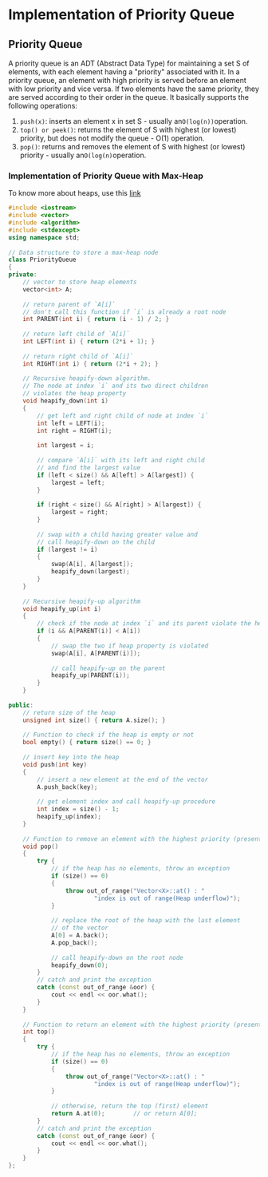 # Implementation of Priority Queue

## Priority Queue

A priority queue is an ADT \(Abstract Data Type\) for maintaining a set S of elements, with each element having a "priority" associated with it. In a priority queue, an element with high priority is served before an element with low priority and vice versa. If two elements have the same priority, they are served according to their order in the queue. It basically supports the following operations:

1. `push(x)`: inserts an element x in set S - usually an`O(log(n))`operation.
2. `top() or peek()`: returns the element of S with highest \(or lowest\) priority, but does not modify the queue - O\(1\) operation.
3. `pop()`: returns and removes the element of S with highest \(or lowest\) priority - usually an`O(log(n)`operation.

### Implementation of Priority Queue with Max-Heap

To know more about heaps, use this [link](./)

```cpp
#include <iostream>
#include <vector>
#include <algorithm>
#include <stdexcept>
using namespace std;
 
// Data structure to store a max-heap node
class PriorityQueue
{
private:
    // vector to store heap elements
    vector<int> A;
 
    // return parent of `A[i]`
    // don't call this function if `i` is already a root node
    int PARENT(int i) { return (i - 1) / 2; }
 
    // return left child of `A[i]`
    int LEFT(int i) { return (2*i + 1); }
 
    // return right child of `A[i]`
    int RIGHT(int i) { return (2*i + 2); }
 
    // Recursive heapify-down algorithm.
    // The node at index `i` and its two direct children
    // violates the heap property
    void heapify_down(int i)
    {
        // get left and right child of node at index `i`
        int left = LEFT(i);
        int right = RIGHT(i);
 
        int largest = i;
 
        // compare `A[i]` with its left and right child
        // and find the largest value
        if (left < size() && A[left] > A[largest]) {
            largest = left;
        }
 
        if (right < size() && A[right] > A[largest]) {
            largest = right;
        }
 
        // swap with a child having greater value and
        // call heapify-down on the child
        if (largest != i)
        {
            swap(A[i], A[largest]);
            heapify_down(largest);
        }
    }
 
    // Recursive heapify-up algorithm
    void heapify_up(int i)
    {
        // check if the node at index `i` and its parent violate the heap property
        if (i && A[PARENT(i)] < A[i])
        {
            // swap the two if heap property is violated
            swap(A[i], A[PARENT(i)]);
 
            // call heapify-up on the parent
            heapify_up(PARENT(i));
        }
    }
 
public:
    // return size of the heap
    unsigned int size() { return A.size(); }
 
    // Function to check if the heap is empty or not
    bool empty() { return size() == 0; }
 
    // insert key into the heap
    void push(int key)
    {
        // insert a new element at the end of the vector
        A.push_back(key);
 
        // get element index and call heapify-up procedure
        int index = size() - 1;
        heapify_up(index);
    }
 
    // Function to remove an element with the highest priority (present at the root)
    void pop()
    {
        try {
            // if the heap has no elements, throw an exception
            if (size() == 0)
            {
                throw out_of_range("Vector<X>::at() : "
                        "index is out of range(Heap underflow)");
            }
 
            // replace the root of the heap with the last element
            // of the vector
            A[0] = A.back();
            A.pop_back();
 
            // call heapify-down on the root node
            heapify_down(0);
        }
        // catch and print the exception
        catch (const out_of_range &oor) {
            cout << endl << oor.what();
        }
    }
 
    // Function to return an element with the highest priority (present at the root)
    int top()
    {
        try {
            // if the heap has no elements, throw an exception
            if (size() == 0)
            {
                throw out_of_range("Vector<X>::at() : "
                        "index is out of range(Heap underflow)");
            }
 
            // otherwise, return the top (first) element
            return A.at(0);        // or return A[0];
        }
        // catch and print the exception
        catch (const out_of_range &oor) {
            cout << endl << oor.what();
        }
    }
};
```

